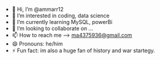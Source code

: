 - 👋 Hi, I’m @ammarr12
- 👀 I’m interested in coding, data science
- 🌱 I’m currently learning MySQL, powerBi
- 💞️ I’m looking to collaborate on ...
- 📫 How to reach me --> ma4375936@gmail.com
- 😄 Pronouns: he/him
- ⚡ Fun fact: im also a huge fan of history and war startegy.

<!---
ammarr12/ammarr12 is a ✨ special ✨ repository because its `README.md` (this file) appears on your GitHub profile.
You can click the Preview link to take a look at your changes.
--->
